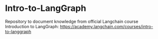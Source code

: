 # Intro-to-LangGraph
Repository to document knowledge from official Langchain course Introduction to LangGraph: https://academy.langchain.com/courses/intro-to-langgraph
